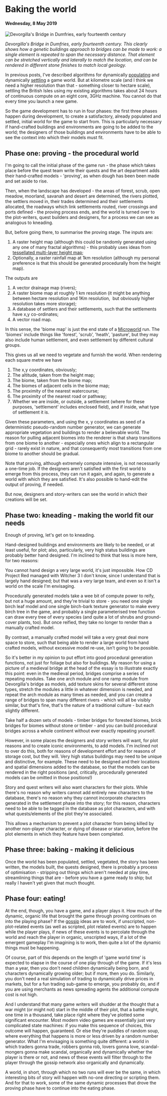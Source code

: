 # Baking the world

#### Wednesday, 8 May 2019

![Devorgilla's Bridge in Dumfries, early fourteenth century](https://2.bp.blogspot.com/-qxkySlJNmtY/XNKvJksmSjI/AAAAAAAAnXU/z1Zv2LmjydMmi_1q2mWdwVALmdfi9OItwCLcBGAs/s1600/Devorgillas-Bridge.jpg)

*Devorgilla's Bridge in Dumfries, early fourteenth century. This clearly shows how a genetic buildings approach to bridges can be made to work: a single element is repeated to span the necessary distance. That element can be stretched vertically and laterally to match the location, and can be rendered in different stone finishes to match local geology.*

 In previous posts, I've described algorithms for dynamically [populating](Populating-a-game-world.html) and dynamically [settling](Settling-a-game-world.html) a game world. But at kilometre scale (and I think we need a higher resolution than that - something closer to hectare scale), settling the British Isles using my existing algorithms takes about 24 hours of continuous compute on an eight core, 3GHz machine. You cannot do that every time you launch a new game.

 So the game development has to run in four phases: the first three phases happen during development, to create a satisfactory, already populated and settled, initial world for the game to start from. This is particularly necessary if hand-crafted buildings and environments are going to be added to the world; the designers of those buildings and environments have to be able to see the context into which their models must fit.

## Phase one: proving - the procedural world

 I'm going to call the initial phase of the game run - the phase which takes place before the quest team write their quests and the art department adds their hand-crafted models - 'proving', as when dough has been been made and set aside to rise.

 Then, when the landscape has developed - the areas of forest, scrub, open meadow, moorland, savanah and desert are determined, the rivers plotted, the settlers moved in, their trades determined and their settlements allocated, the roadways which link settlements routed, river crossings and ports defined - the proving process ends, and the world is turned over to the plot-writers, quest builders and designers, for a process we can see as analogous to kneading.

 But, before going there, to summarise the proving stage. The inputs are:

1. A raster height map (although this could be randomly generated using any one of many fractal algorithms) - this probably uses ideas from [tessellated multi-layer height map](https://blog.journeyman.cc/2013/07/tessellated-multi-layer-height-map.html);
1. Optionally, a raster rainfall map at 1km resolution (although my personal preference is that this should be generated procedurally from the height map).

 The outputs are

1. A vector drainage map (rivers);
1. A raster biome map at roughly 1 km resolution (it might be anything between hectare  resolution and 1Km resolution,  but obviously higher resolution takes  more storage);
1. A database of settlers and their settlements, such that the settlements have x,y co-ordinates;
1. A vector road map.

 In this sense, the 'biome map' is just the end state of a [Microworld](https://blog.journeyman.cc/2014/08/modelling-settlement-with-cellular.html) run. The 'biomes' include things like 'forest', 'scrub', 'heath', 'pasture', but they may also include human settlement, and even settlement by different cultural groups.

 This gives us all we need to vegetate and furnish the world. When rendering each square metre we have

1. The x,y coordinates, obviously;
1. The altitude, taken from the height map;
1. The biome, taken from the biome map;
1. The biomes of adjacent cells in the biome map;
1. The proximity of the nearest watercourse;
1. The proximity of the nearest road or pathway;
1. Whether we are inside, or outside, a settlement (where for these purposes, 'settlement' includes enclosed field), and if inside, what type of settlement it is.

 Given these parameters, and using the x, y coordinates as seed of a deterministic pseudo-random number generator, we can generate appropriate vegetation and buildings to render a believable world. The reason for pulling adjacent biomes into the renderer is that sharp transitions from one biome to another - especially ones which align to a rectangular grid - rarely exist in nature, and that consequently most transitions from one biome to another should be gradual.

 Note that proving, although extremely compute intensive, is not necessarily a one-time job. If the designers aren't satisfied with the first world to emerge from this process, they can run it again, and again, to generate a world with which they are satisfied. It's also possible to hand-edit the output of proving, if needed.

 But now, designers and story-writers can see the world in which their creations will be set.

## Phase two: kneading - making the world fit our needs

 Enough of proving, let's get on to kneading.

 Hand-designed buildings and environments are likely to be needed, or at least useful, for plot; also, particularly, very high status buildings are probably better hand designed. I'm inclined to think that less is more here, for two reasons:

 You cannot hand design a very large world, it's just impossible. How CD Project Red managed with Witcher 3 I don't know, since I understand that is largely hand designed; but that was a very large team, and even so it isn't a world on the scale I'm envisaging.

 Procedurally generated models take a wee bit of compute power to reify, but not a huge amount, and they're trivial to store - you need one single birch leaf model and one single birch-bark texture generator to make every birch tree in the game, and probably a single parameterised tree function can draw every tree of every species (and quite a lot of shrubs and ground-cover plants, too). But once reified, they take no longer to render than a manually crafted model.

 By contrast, a manually crafted model will take a very great deal more space to store, such that being able to render a large world from hand crafted models, without excessive model re-use, isn't going to be possible.

 So it's better in my opinion to put effort into good procedural generation functions, not just for foliage but also for buildings. My reason for using a picture of a medieval bridge at the head of the essay is to illustrate exactly this point: even in the medieval period, bridges comprise a series of repeating modules. Take one arch module and one ramp module from Devorgilla's bridge as models, add texture skins for several different stone types, stretch the modules a little in whatever dimension is needed, and repeat the arch module as many times as needed, and you can create a range of bridges to span many different rivers - which will all be visibly similar, but that's fine, that's the nature of a traditional culture - but each slightly different.

 Take half a dozen sets of models - timber bridges for forested biomes, brick bridges for biomes without stone or timber - and you can build procedural bridges across a whole continent without ever exactly repeating yourself.

 However, in some places the designers and story writers will want, for plot reasons and to create iconic environments, to add models. I'm inclined not to over do this, both for reasons of development effort and for reasons of storage cost, but they will. Very high status buildings may need to be unique and distinctive, for example. These need to be designed and their locations and spatial dimensions added to the database, so that the models can be rendered in the right positions (and, critically, procedurally generated models can be omitted in those positions!)

 Story and quest writers will also want characters for their plots. While there's no reason why writers cannot add entirely new characters to the database, there's no reason why they cannot incorporate characters generated in the settlement phase into the story; for this reason, characters need to be able to be tagged in the database as plot characters, and with what quests/elements of the plot they're associated.

 This allows a mechanism to prevent a plot character from being killed by another non-player character, or dying of disease or starvation, before the plot elements in which they feature have been completed.

## Phase three: baking - making it delicious

 Once the world has been populated, settled, vegetated, the story has been written, the models built, the quests designed, there is probably a process of optimisation - stripping out things which aren't needed at play time, streamlining things that are - before you have a game ready to ship; but really I haven't yet given that much thought.

## Phase four: eating!

 At the end, though, you have a game, and a player plays it. How much of the dynamic, organic life that brought the game through proving continues on into the playing phase? If the [gossip](The-spread-of-knowledge-in-a-large-game-world.html) ideas are to work, if unscripted, non-plot-related events (as well as scripted, plot related events) are to happen while the player plays, if news of these events is to percolate through the world and reach the player in organic, unscripted ways, if a lot of the emergent gameplay I'm imagining is to work, then quite a lot of the dynamic things must be happening.

 Of course, part of this depends on the length of 'game world time' is expected to elapse in the course of one play through of the game. If it's less than a year, then you don't need children dynamically being born, and characters dynamically growing older; but if more, then you do. Similarly, you don't need a real simulation of trading to dynamically drive prices in markets, but for a fun trading sub-game to emerge, you probably do, and if you are using merchants as news spreading agents the additional compute cost is not high.

 And I understand that many game writers will shudder at the thought that a war might (or might not) start in the middle of their plot, that a battle might, one time in a thousand, take place right where they've plotted some significant encounter. Most modern video games are essentially just very complicated state machines: if you make this sequence of choices, this outcome will happen, guaranteed. Or else they're puddles of random soup, where everything that happens is more or less driven by a random number generator. What I'm envisaging is something quite different: a world in which traders gonna trade, robbers gonna rob, lovers gonna love, scandal-mongers gonna make scandal, organically and dynamically whether the player is there or not, and news of these events will filter through to the player through the gossip network also organically and dynamically.

 A world, in short, through which no two runs will ever be the same, in which interesting bits of story will happen with no-one directing or scripting them. And for that to work, some of the same dynamic processes that drove the proving phase have to continue into the eating phase.
